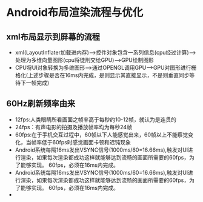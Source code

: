 # Android布局渲染流程与优化
## xml布局显示到屏幕的流程
* xml(LayoutInflater加载进内存)——>控件对象包含一系列信息(cpu经过计算)——>处理为多维向量图形(cpu将徒刑交给GPU)——>GPU绘制图形
* CPU将UI对象转换为多维图形——>通过OPENGL调用GPU——>GPU对图形进行栅格化(上述步骤是否在16ms内完成，是则显示其直接显示，不是则垂直同步等待下一帧完成)
## 60Hz刷新频率由来
* 12fps:人类眼睛所看画面之帧率高于每秒约10-12帧，就认为是连贯的
* 24fps：有声电影的拍摄及播放帧率均为每秒24帧
* 60fps:在于手机交互过程中，60帧以下人能感觉出来，60帧以上不能察觉变化，当帧率低于60fps时感觉画面卡顿和迟钝现象
* Android系统每隔16ms发出VSYNC信号(1000ms/60=16.66ms),触发对UI进行渲染，如果每次渲染都成功这样就能够达到流畅的画面所需要的60fps，为了能够实现。      60fps，必须在16ms内完成。
* Android系统每隔16ms发出VSYNC信号(1000ms/60=16.66ms),触发对UI进行渲染，如果每次渲染都成功这样就能够达到流畅的画面所需要的60fps，为了能够实现。      60fps，必须在16ms内完成。
*   
    

